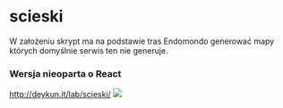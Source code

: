 # scieski
W założeniu skrypt ma na podstawie tras Endomondo generować mapy których domyślnie serwis ten nie generuje.


### Wersja nieoparta o React
http://deykun.it/lab/scieski/
![](http://deykun.it/lab/img/ladowanie-tras.gif)